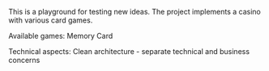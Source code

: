 This is a playground for testing new ideas. The project implements a casino with various card games.

Available games:
    Memory Card
    
Technical aspects:
    Clean architecture - separate technical and business concerns